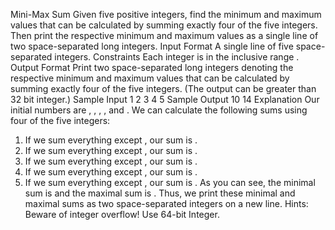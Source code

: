 Mini-Max Sum
Given five positive integers, find the minimum and maximum values that can be calculated by summing
exactly four of the five integers. Then print the respective minimum and maximum values as a single line
of two space-separated long integers.
Input Format
A single line of five space-separated integers.
Constraints
Each integer is in the inclusive range .
Output Format
Print two space-separated long integers denoting the respective minimum and maximum values that can
be calculated by summing exactly four of the five integers. (The output can be greater than 32 bit
integer.)
Sample Input
1 2 3 4 5
Sample Output
10 14
Explanation
Our initial numbers are , , , , and . We can calculate the following sums using four of the five
integers:
1. If we sum everything except , our sum is .
2. If we sum everything except , our sum is .
3. If we sum everything except , our sum is .
4. If we sum everything except , our sum is .
5. If we sum everything except , our sum is .
As you can see, the minimal sum is and the maximal sum is .
Thus, we print these minimal and maximal sums as two space-separated integers on a new line.
Hints: Beware of integer overflow! Use 64-bit Integer.